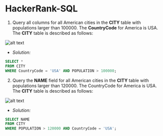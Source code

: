 # HackerRank-SQL
1. Query all columns for all American cities in the **CITY** table with populations larger than 100000. The **CountryCode** for America is USA.
The **CITY** table is described as follows:

![alt text](https://s3.amazonaws.com/hr-challenge-images/8137/1449729804-f21d187d0f-CITY.jpg)

- *Solution:*
```sql
SELECT *
FROM CITY
WHERE CountryCode = 'USA' AND POPULATION > 100000;
```
2. Query the **NAME** field for all American cities in the **CITY** table with populations larger than 120000. The CountryCode for America is USA.
The **CITY** table is described as follows:

![alt text](https://s3.amazonaws.com/hr-challenge-images/8137/1449729804-f21d187d0f-CITY.jpg)

- *Solution:*
```sql
SELECT NAME
FROM CITY
WHERE POPULATION > 120000 AND CountryCode = 'USA';
```
